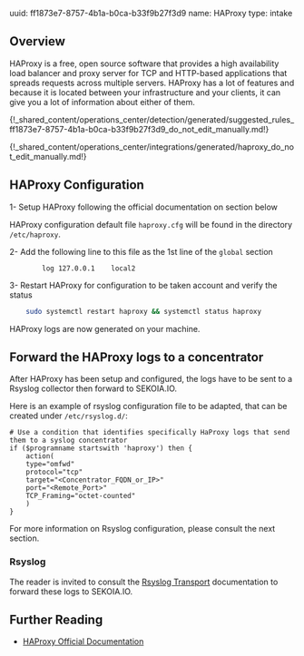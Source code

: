uuid: ff1873e7-8757-4b1a-b0ca-b33f9b27f3d9
name: HAProxy
type: intake

## Overview
HAProxy is a free, open source software that provides a high availability load balancer and proxy server for TCP and HTTP-based applications that spreads requests across multiple servers. HAProxy has a lot of features and because it is located between your infrastructure and your clients, it can give you a lot of information about either of them.

{!_shared_content/operations_center/detection/generated/suggested_rules_ff1873e7-8757-4b1a-b0ca-b33f9b27f3d9_do_not_edit_manually.md!}

{!_shared_content/operations_center/integrations/generated/haproxy_do_not_edit_manually.md!}

## HAProxy Configuration

1- Setup HAProxy following the official documentation on section below

HAProxy configuration default file `haproxy.cfg` will be found in the directory `/etc/haproxy`.

2- Add the following line to this file as the 1st line of the `global` section 

```
        log 127.0.0.1    local2
```

3- Restart HAProxy for configuration to be taken account and verify the status

```bash
	sudo systemctl restart haproxy && systemctl status haproxy
```

HAProxy logs are now generated on your machine.

## Forward the HAProxy logs to a concentrator

After HAProxy has been setup and configured, the logs have to be sent to a Rsyslog collector then forward to SEKOIA.IO.

Here is an example of rsyslog configuration file to be adapted, that can be created under `/etc/rsyslog.d/`:

```
# Use a condition that identifies specifically HaProxy logs that send them to a syslog concentrator
if ($programname startswith 'haproxy') then {
    action(
    type="omfwd"
    protocol="tcp"
    target="<Concentrator_FQDN_or_IP>"
    port="<Remote_Port>"
    TCP_Framing="octet-counted"
    )
}
```

For more information on Rsyslog configuration, please consult the next section.

### Rsyslog

The reader is invited to consult the [Rsyslog Transport](../../../ingestion_methods/rsyslog/) documentation to forward these logs to SEKOIA.IO.

## Further Reading
- [HAProxy Official Documentation](http://www.haproxy.org/#docs)
